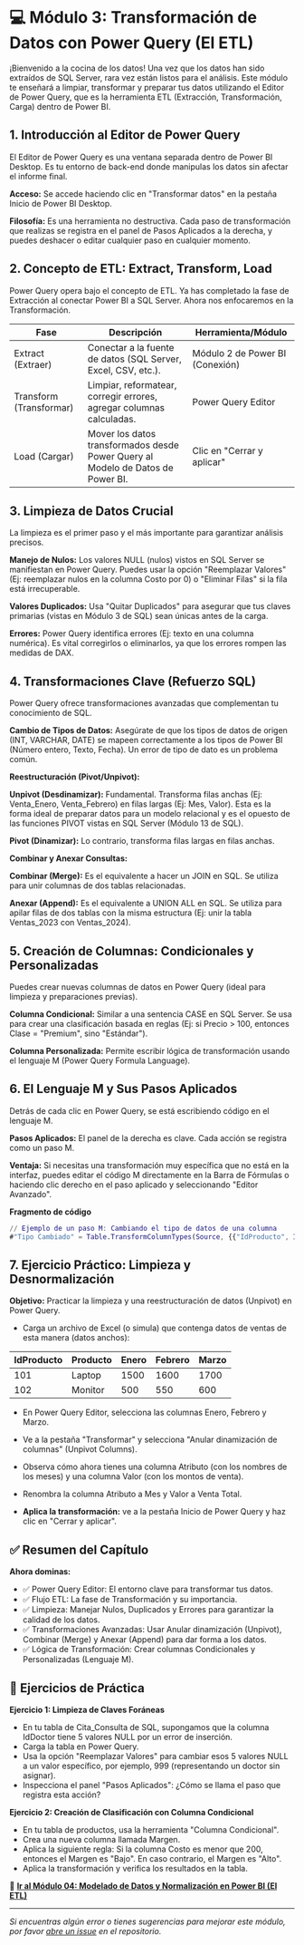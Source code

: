 # 💻 Módulo 3: Transformación de Datos con Power Query (El ETL)
¡Bienvenido a la cocina de los datos! Una vez que los datos han sido extraídos de SQL Server, rara vez están listos para el análisis. Este módulo te enseñará a limpiar, transformar y preparar tus datos utilizando el Editor de Power Query, que es la herramienta ETL (Extracción, Transformación, Carga) dentro de Power BI.

## 1. Introducción al Editor de Power Query
El Editor de Power Query es una ventana separada dentro de Power BI Desktop. Es tu entorno de back-end donde manipulas los datos sin afectar el informe final.

**Acceso:** Se accede haciendo clic en "Transformar datos" en la pestaña Inicio de Power BI Desktop.

**Filosofía:** Es una herramienta no destructiva. Cada paso de transformación que realizas se registra en el panel de Pasos Aplicados a la derecha, y puedes deshacer o editar cualquier paso en cualquier momento.


## 2. Concepto de ETL: Extract, Transform, Load
Power Query opera bajo el concepto de ETL. Ya has completado la fase de Extracción al conectar Power BI a SQL Server. Ahora nos enfocaremos en la Transformación.

| **Fase**                | **Descripción**                                                                                      | **Herramienta/Módulo**                                  |
|--------------------------|------------------------------------------------------------------------------------------------------|----------------------------------------------------------|
| Extract (Extraer)        | Conectar a la fuente de datos (SQL Server, Excel, CSV, etc.).                                       | Módulo 2 de Power BI (Conexión)                         |
| Transform (Transformar)  | Limpiar, reformatear, corregir errores, agregar columnas calculadas.                                | Power Query Editor                                      |
| Load (Cargar)            | Mover los datos transformados desde Power Query al Modelo de Datos de Power BI.                     | Clic en "Cerrar y aplicar"                              |


## 3. Limpieza de Datos Crucial
La limpieza es el primer paso y el más importante para garantizar análisis precisos.

**Manejo de Nulos:** Los valores NULL (nulos) vistos en SQL Server se manifiestan en Power Query. Puedes usar la opción "Reemplazar Valores" (Ej: reemplazar nulos en la columna Costo por 0) o "Eliminar Filas" si la fila está irrecuperable.

**Valores Duplicados:** Usa "Quitar Duplicados" para asegurar que tus claves primarias (vistas en Módulo 3 de SQL) sean únicas antes de la carga.

**Errores:** Power Query identifica errores (Ej: texto en una columna numérica). Es vital corregirlos o eliminarlos, ya que los errores rompen las medidas de DAX.


## 4. Transformaciones Clave (Refuerzo SQL)
Power Query ofrece transformaciones avanzadas que complementan tu conocimiento de SQL.

**Cambio de Tipos de Datos:** Asegúrate de que los tipos de datos de origen (INT, VARCHAR, DATE) se mapeen correctamente a los tipos de Power BI (Número entero, Texto, Fecha). Un error de tipo de dato es un problema común.

**Reestructuración (Pivot/Unpivot):**

**Unpivot (Desdinamizar):** Fundamental. Transforma filas anchas (Ej: Venta_Enero, Venta_Febrero) en filas largas (Ej: Mes, Valor). Esta es la forma ideal de preparar datos para un modelo relacional y es el opuesto de las funciones PIVOT vistas en SQL Server (Módulo 13 de SQL).

**Pivot (Dinamizar):** Lo contrario, transforma filas largas en filas anchas.

**Combinar y Anexar Consultas:**

**Combinar (Merge):** Es el equivalente a hacer un JOIN en SQL. Se utiliza para unir columnas de dos tablas relacionadas.

**Anexar (Append):** Es el equivalente a UNION ALL en SQL. Se utiliza para apilar filas de dos tablas con la misma estructura (Ej: unir la tabla Ventas_2023 con Ventas_2024).


## 5. Creación de Columnas: Condicionales y Personalizadas
Puedes crear nuevas columnas de datos en Power Query (ideal para limpieza y preparaciones previas).

**Columna Condicional:** Similar a una sentencia CASE en SQL Server. Se usa para crear una clasificación basada en reglas (Ej: si Precio > 100, entonces Clase = "Premium", sino "Estándar").

**Columna Personalizada:** Permite escribir lógica de transformación usando el lenguaje M (Power Query Formula Language).


## 6. El Lenguaje M y Sus Pasos Aplicados
Detrás de cada clic en Power Query, se está escribiendo código en el lenguaje M.

**Pasos Aplicados:** El panel de la derecha es clave. Cada acción se registra como un paso M.

**Ventaja:** Si necesitas una transformación muy específica que no está en la interfaz, puedes editar el código M directamente en la Barra de Fórmulas o haciendo clic derecho en el paso aplicado y seleccionando "Editor Avanzado".

**Fragmento de código**

```m
// Ejemplo de un paso M: Cambiando el tipo de datos de una columna
#"Tipo Cambiado" = Table.TransformColumnTypes(Source, {{"IdProducto", Int64.Type}, {"NombreProducto", type text}}),
```


## 7. Ejercicio Práctico: Limpieza y Desnormalización

**Objetivo:** Practicar la limpieza y una reestructuración de datos (Unpivot) en Power Query.

- Carga un archivo de Excel (o simula) que contenga datos de ventas de esta manera (datos anchos):

| **IdProducto** | **Producto** | **Enero** | **Febrero** | **Marzo** |
|----------------|--------------|------------|--------------|------------|
| 101            | Laptop       | 1500       | 1600         | 1700       |
| 102            | Monitor      | 500        | 550          | 600        |


- En Power Query Editor, selecciona las columnas Enero, Febrero y Marzo.

- Ve a la pestaña "Transformar" y selecciona "Anular dinamización de columnas" (Unpivot Columns).

- Observa cómo ahora tienes una columna Atributo (con los nombres de los meses) y una columna Valor (con los montos de venta).

- Renombra la columna Atributo a Mes y Valor a Venta Total.

- **Aplica la transformación:** ve a la pestaña Inicio de Power Query y haz clic en "Cerrar y aplicar".


## ✅ Resumen del Capítulo

**Ahora dominas:**

- ✅ Power Query Editor: El entorno clave para transformar tus datos.
- ✅ Flujo ETL: La fase de Transformación y su importancia.
- ✅ Limpieza: Manejar Nulos, Duplicados y Errores para garantizar la calidad de los datos.
- ✅ Transformaciones Avanzadas: Usar Anular dinamización (Unpivot), Combinar (Merge) y Anexar (Append) para dar forma a los datos.
- ✅ Lógica de Transformación: Crear columnas Condicionales y Personalizadas (Lenguaje M).


## 🎯 Ejercicios de Práctica

**Ejercicio 1: Limpieza de Claves Foráneas**

- En tu tabla de Cita_Consulta de SQL, supongamos que la columna IdDoctor tiene 5 valores NULL por un error de inserción.
- Carga la tabla en Power Query.
- Usa la opción "Reemplazar Valores" para cambiar esos 5 valores NULL a un valor específico, por ejemplo, 999 (representando un doctor sin asignar).
- Inspecciona el panel "Pasos Aplicados": ¿Cómo se llama el paso que registra esta acción?

**Ejercicio 2: Creación de Clasificación con Columna Condicional**

- En tu tabla de productos, usa la herramienta "Columna Condicional".
- Crea una nueva columna llamada Margen.
- Aplica la siguiente regla: Si la columna Costo es menor que 200, entonces el Margen es "Bajo". En caso contrario, el Margen es "Alto".
- Aplica la transformación y verifica los resultados en la tabla.

📖 **[Ir al Módulo 04: Modelado de Datos y Normalización en Power BI (El ETL)](/modulo-04-Modelado-Normalizacion-BI/README.md)**

---

*Si encuentras algún error o tienes sugerencias para mejorar este módulo, por favor [abre un issue](https://github.com/VictorCY19/Curso-Power-BI/issues/new) en el repositorio.*